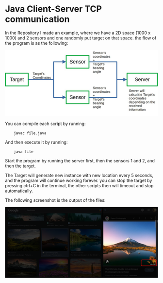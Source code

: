 # Java Client-Server TCP communication
In the Repository I made an example, where we have a 2D space (1000 x 1000) and 2 sensors and one randomly put target on that space. the flow of the program is as the following:

![The Flowchart](Sensor-Target.jpg)

You can compile each script by running:

        javac file.java

And then execute it by running:

        java file

Start the program by running the server first, then the sensors 1 and 2, and then the target.

The Target will generate new instance with new location every 5 seconds, and the program will continue working forever. you can stop the target by pressing ctrl+C in the terminal, the other scripts then will timeout and stop automatically.

The following screenshot is the output of the files:

![the Output](screenshot.png)
